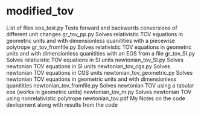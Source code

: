 # modified_tov


List of files
	eos_test.py 			               Tests forward and backwards conversions of different unit changes
        gr_tov_pp.py                                Solves relativistic TOV equations in geometric units and with dimensionless quanitities with a piecewise polytrope
        gr_tov_fromfile.py                        Solves relativistic TOV equations in geometric units and with dimensionless quanitities with an EOS from a file
        gr_tov_SI.py                                 Solves relativistic TOV equations in SI units
	newtonian_tov_SI.py		        Solves newtonian TOV equations in SI units
	newtonian_tov_cgs.py		        Solves newtonian TOV equations in CGS units
	newtonian_tov_geometric.py	Solves newtonian TOV equations in geometric units and with dimensionless quanitities
	newtonian_tov_fromfile.py	        Solves newtonian TOV using a tabular eos (works in geometric units)
	newtonian_tov_nr.py 		        Solves newtonian TOV using nonrelativistic polytrope
	newtonian_tov.pdf 		                My Notes on the code devlopment along with results from the code

